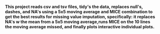 

#### This project reads csv and tsv files, tidy's the data, replaces null's, dashes, and NA's using a 5x5 moving average and MICE combination to get the best results for missing value imputation, specifically: it  replaces NA's w the mean from a 5x5 moving average,runs MICE on the 10 lines the moving average missed, and finally plots interactive individual plots.
